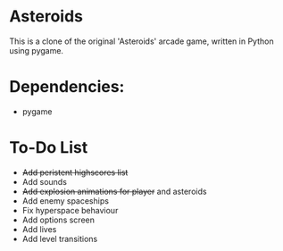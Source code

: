 # Asteroids

This is a clone of the original 'Asteroids' arcade game, written in Python using pygame.

# Dependencies: 
- pygame

# To-Do List
- ~~Add peristent highscores list~~
- Add sounds
- ~~Add explosion animations for player~~ and asteroids
- Add enemy spaceships
- Fix hyperspace behaviour
- Add options screen
- Add lives
- Add level transitions
